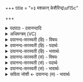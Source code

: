+++
title = "०३ मशकान् केशैरिन्द्र\uf15c"

+++
<details><summary>पदपाठः - दयानन्दादि</summary>

म॒शका॑न्। केशैः॑। इन्द्र॑म्। स्वप॒सेति॑ सु॒ऽअप॑सा। वहे॑न। बृह॒स्पति॑म्। श॒कु॒नि॒सा॒देनेति॑ शकुनिऽसा॒देन॑। कू॒र्मान्। श॒फैः। आ॒क्रम॑णमित्या॒ऽक्रम॑णम्। स्थू॒राभ्या॑म्। ऋ॒क्षला॑भिः। क॒पिञ्ज॑लान्। ज॒वम्। जङ्घा॑भ्याम्। अध्वा॑नम्। बा॒हुभ्या॒मिति॑ बा॒हुऽभ्या॑म्। जाम्बी॑लेन। अ॒ग्निम्। अ॒ति॒रुग्भ्या॒मित्य॑ति॒रुग्ऽभ्या॑म्। पूषण॑म्। दो॒र्भ्यामिति॑ दोः॒ऽभ्याम्। अ॒श्विनौ॑। अꣳसा॑भ्याम्। रु॒द्रम्। रोरा॑भ्याम्। ३।
</details>

<details><summary>अधिमन्त्रम् (VC)</summary>

- इन्द्रादयो देवताः
- प्रजापतिर्ऋषिः
- भुरिक्कृतिः
- निषादः
</details>

<details><summary>दयानन्द-सरस्वती (हि) - विषयः</summary>

फिर उसी विषय को अगले मन्त्र में कहा है ॥
</details>

<details><summary>दयानन्द-सरस्वती (हि) - पदार्थः</summary>

पदार्थान्वयभाषाः -  हे मनुष्यो ! (केशैः) शिर के बालों से (इन्द्रम्) ऐश्वर्य को (शकुनिसादेन) जिससे पक्षियों को स्थिर कराता उस व्यवहार से (कूर्मान्) कछुओं और (मशकान्) मशकों को (स्वपसा) उत्तम काम और (वहेन) प्राप्ति कराने से (बृहस्पतिम्) बड़ी वाणी के स्वामी विद्वान् को (स्थूराभ्याम्) स्थूल (ऋक्षलाभिः) चाल और ग्रहण करने आदि क्रियाओं से (कपिञ्जलान्) कपिञ्जल नामक पक्षियों को (जङ्घाभ्याम्) जङ्घाओं से (अध्वानम्) मार्ग और (जवम्) वेग को (अंसाभ्याम्) भुजाओं के मूल अर्थात् बगलों (बाहुभ्याम्) भुजाओं और (शफैः) खुरों से (आक्रमणम्) चाल को (जाम्बीलेन) जमुनी आदि के फल से (अरण्यम्) वन और (अग्निम्) अग्नि को (अतिरुग्भ्याम्) अतीव रुचि, प्रीति और इच्छा से (पूषणम्) पुष्टि को तथा (दोर्भ्याम्) भुजदण्डों से (अश्विनौ) प्रजा और राजा को प्राप्त होओ और (रोराभ्याम्) कहने-सुनने से (रुद्रम्) रुलानेहारे को प्राप्त होओ ॥३ ॥
</details>

<details><summary>दयानन्द-सरस्वती (हि) - भावार्थः</summary>

भावार्थभाषाः -  मनुष्यों को चाहिये कि बहुत उपायों से उत्तम गुणों की प्राप्ति और विघ्नों की निवृत्ति करें ॥३ ॥
</details>

<details><summary>दयानन्द-सरस्वती (सं) - विषयः</summary>

पुनस्तमेव विषयमाह ॥
</details>

<details><summary>दयानन्द-सरस्वती (सं) - पदार्थः</summary>

पदार्थान्वयभाषाः -  हे मनुष्याः ! यूयं केशैरिन्द्रं शकुनिसादेन कूर्मान् मशकान् स्वपसा वहेन बृहस्पतिं स्थूराभ्यामृक्षलाभिः कपिञ्जलाञ्जङ्घाभ्यामध्वानं जवमंसाभ्यां बाहुभ्यां शफैराक्रमणं जाम्बीलेनारण्यमग्निमतिरुग्भ्यां पूषणं दोर्भ्यामश्विनौ प्राप्नुत रोराभ्यां रुद्रं च ॥३ ॥
</details>

<details><summary>दयानन्द-सरस्वती (सं) - भावार्थः</summary>

भावार्थभाषाः -  मनुष्यैर्बहुभिरुपायैरुत्तमा गुणाः प्रापणीया विघ्नाश्च निवारणीयाः ॥३ ॥
</details>

<details><summary>सविता जोशी ← दयानन्दः (म) - भावार्थः</summary>

भावार्थभाषाः -  माणसांनी पुष्कळ उपाय योजून उत्तम गुणांची प्राप्ती करून घ्यावी व विघ्ने नाहीशी करावीत.
</details>